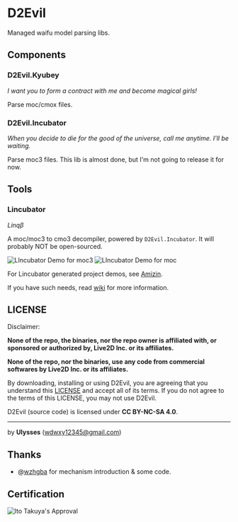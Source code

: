 # D2Evil
Managed waifu model parsing libs.

## Components
### D2Evil.Kyubey
*I want you to form a contract with me and become magical girls!* 

Parse moc/cmox files.

### D2Evil.Incubator
*When you decide to die for the good of the universe, call me anytime. I'll be waiting.*

Parse moc3 files. This lib is almost done, but I'm not going to release it for now.

## Tools
### Lincubator
*Linqβ*

A moc/moc3 to cmo3 decompiler, powered by `D2Evil.Incubator`.
It will probably NOT be open-sourced.

![LIncubator Demo for moc3](https://github.com/UlyssesWu/D2Evil/blob/master/img/linqbeta-demo-1.png)
![LIncubator Demo for moc](https://github.com/UlyssesWu/D2Evil/blob/master/img/linqbeta-demo-2.png)

For Lincubator generated project demos, see [Amizin](https://github.com/Dual-Vector-Foil/Amizin).

If you have such needs, read [wiki](https://github.com/UlyssesWu/D2Evil/wiki/Lincubator) for more information.

## LICENSE
Disclaimer: 

**None of the repo, the binaries, nor the repo owner is affiliated with, or sponsored or authorized by, Live2D Inc. or its affiliates.**

**None of the repo, nor the binaries, use any code from commercial softwares by Live2D Inc. or its affiliates.**

By downloading, installing or using D2Evil, you are agreeing that you understand this [LICENSE](https://github.com/UlyssesWu/D2Evil/blob/master/LICENSE.txt) and accept all of its terms. If you do not agree to the terms of this LICENSE, you may not use D2Evil.

D2Evil (source code) is licensed under **CC BY-NC-SA 4.0**.

---

by **Ulysses** (wdwxy12345@gmail.com)

## Thanks
* @[wzhgba](https://github.com/wzhgba) for mechanism introduction & some code.

## Certification
![Ito Takuya's Approval](https://github.com/UlyssesWu/D2Evil/blob/master/img/Ito_Takuya_Approval-3.png)
